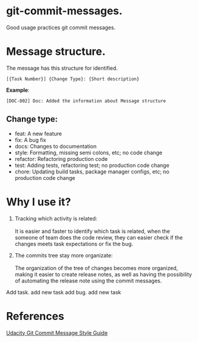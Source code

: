 # git-commit-messages.
Good usage practices git commit messages. 

# Message structure.

The message has this structure for identified.

`[{Task Number}] {Change Type}: {Short description}`

**Example**:

` [DOC-002] Doc: Added the information about Message structure `

## Change type:

- feat: A new feature
- fix: A bug fix
- docs: Changes to documentation
- style: Formatting, missing semi colons, etc; no code change
- refactor: Refactoring production code
- test: Adding tests, refactoring test; no production code change
- chore: Updating build tasks, package manager configs, etc; no production code change

# Why I use it?

1. Tracking which activity is related: <br><br>
It is easier and faster to identify which task is related, when the someone of team does the code review, they can easier check if the changes meets task expectations or fix the bug. 

2. The commits tree stay more organizate:<br><br>
The organization of the tree of changes becomes more organized, making it easier to create release notes, as well as having the possibility of automating the release note using the commit messages. 

Add task.
add new task
add bug. 
add new task

# References
[Udacity Git Commit Message Style Guide](https://udacity.github.io/git-styleguide/)
